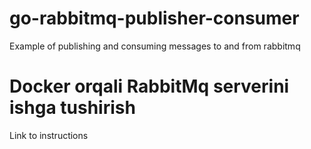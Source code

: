 # go-rabbitmq-publisher-consumer
Example of publishing and consuming messages to and from rabbitmq

# Docker orqali RabbitMq serverini ishga tushirish
Link to instructions